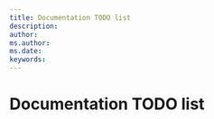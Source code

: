```yaml
---
title: Documentation TODO list
description: 
author: 
ms.author: 
ms.date:
keywords: 
---
```


# Documentation TODO list

